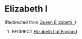 
# Elizabeth I

(Redirected from [Queen Elizabeth I](/queen-elizabeth-i))

1. REDIRECT [Elizabeth I of England](/elizabeth-i-of-england)
